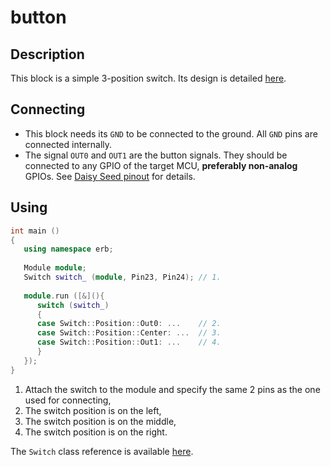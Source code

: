 # button

## Description

This block is a simple 3-position switch.
Its design is detailed [here](./documentation/design.md).


## Connecting

- This block needs its `GND` to be connected to the ground. All `GND` pins are connected
   internally.
- The signal `OUT0` and `OUT1` are the button signals. They should be connected to any GPIO of the
   target MCU, **preferably non-analog** GPIOs. See [Daisy Seed pinout](https://images.squarespace-cdn.com/content/v1/58d03fdc1b10e3bf442567b8/1591827747342-HCXMM2NNR26SP5F4U2CJ/ke17ZwdGBToddI8pDm48kN5PbQBGNYbW-5Hm1pf8hRF7gQa3H78H3Y0txjaiv_0fDoOvxcdMmMKkDsyUqMSsMWxHk725yiiHCCLfrh8O1z4YTzHvnKhyp6Da-NYroOW3ZGjoBKy3azqku80C789l0kLp48N9LluBiCpBrPZntaz462IffsVrAff3VJkwKncM1HZuDnV98dfxM9yHlqFkUQ/DaisyPinoutRev4%404x.png?format=500w) for details.


## Using

```c++
int main ()
{
   using namespace erb;
   
   Module module;
   Switch switch_ (module, Pin23, Pin24); // 1.
   
   module.run ([&](){
      switch (switch_)
      {
      case Switch::Position::Out0: ...    // 2.
      case Switch::Position::Center: ...  // 3.
      case Switch::Position::Out1: ...    // 4.
      }
   });
}
```

1. Attach the switch to the module and specify the same 2 pins as the one used for connecting,
2. The switch position is on the left,
3. The switch position is on the middle,
4. The switch position is on the right.

The `Switch` class reference is available [here](./documentation/reference.md).
